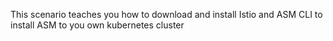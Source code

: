 This scenario teaches you how to download and install Istio and ASM CLI to install ASM to you own kubernetes cluster
